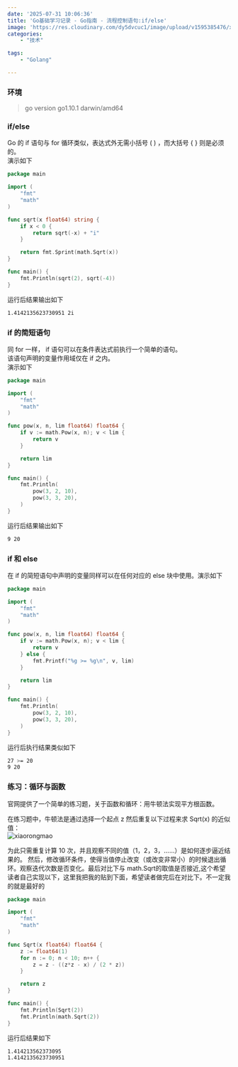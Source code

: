 ```yaml
---
date: '2025-07-31 10:06:36'
title: 'Go基础学习记录 - Go指南 - 流程控制语句:if/else'
image: 'https://res.cloudinary.com/dy5dvcuc1/image/upload/v1595385476/xiaorongmao/golang.jpg'
categories:
    - "技术"

tags:
    - "Golang"

---
```


### **环境**

> go version go1.10.1 darwin/amd64

### **if/else**

Go 的 if 语句与 for 循环类似，表达式外无需小括号 ( ) ，而大括号 { } 则是必须的。  
演示如下

```go
package main

import (
    "fmt"
    "math"
)

func sqrt(x float64) string {
    if x < 0 {
        return sqrt(-x) + "i"
    }

    return fmt.Sprint(math.Sqrt(x))
}

func main() {
    fmt.Println(sqrt(2), sqrt(-4))
}
```

运行后结果输出如下

```bash
1.4142135623730951 2i
```

### **if 的简短语句**

同 for 一样， if 语句可以在条件表达式前执行一个简单的语句。  
该语句声明的变量作用域仅在 if 之内。  
演示如下

```go
package main

import (
    "fmt"
    "math"
)

func pow(x, n, lim float64) float64 {
    if v := math.Pow(x, n); v < lim {
        return v
    }

    return lim
}

func main() {
    fmt.Println(
        pow(3, 2, 10),
        pow(3, 3, 20),
    )
}
```

运行后结果输出如下

```bash
9 20
```

### **if 和 else**

在 if 的简短语句中声明的变量同样可以在任何对应的 else 块中使用。演示如下

```go
package main

import (
    "fmt"
    "math"
)

func pow(x, n, lim float64) float64 {
    if v := math.Pow(x, n); v < lim {
        return v
    } else {
        fmt.Printf("%g >= %g\n", v, lim)
    }

    return lim
}

func main() {
    fmt.Println(
        pow(3, 2, 10),
        pow(3, 3, 20),
    )
}
```

运行后执行结果类似如下

```bash
27 >= 20
9 20
```

### **练习：循环与函数**

官网提供了一个简单的练习题，关于函数和循环：用牛顿法实现平方根函数。

在练习题中，牛顿法是通过选择一个起点 z 然后重复以下过程来求 Sqrt(x) 的近似值：  
![xiaorongmao](https://res.cloudinary.com/dy5dvcuc1/image/upload/v1530890520/xiaorongmao/Go%E5%9F%BA%E7%A1%80%E5%AD%A6%E4%B9%A0%E8%AE%B0%E5%BD%95_-_Go%E6%8C%87%E5%8D%97_-_%E6%B5%81%E7%A8%8B%E6%8E%A7%E5%88%B6%E8%AF%AD%E5%8F%A5-if_else_1.png)

为此只需重复计算 10 次，并且观察不同的值（1，2，3，……）是如何逐步逼近结果的。 然后，修改循环条件，使得当值停止改变（或改变非常小）的时候退出循环。观察迭代次数是否变化。最后对比下与 math.Sqrt的取值是否接近,这个希望读者自己实现以下，这里我把我的贴到下面，希望读者做完后在对比下。不一定我的就是最好的

```go
package main

import (
    "fmt"
    "math"
)

func Sqrt(x float64) float64 {
    z := float64(1)
    for n := 0; n < 10; n++ {
        z = z - ((z*z - x) / (2 * z))
    }

    return z
}

func main() {
    fmt.Println(Sqrt(2))
    fmt.Println(math.Sqrt(2))
}
```

运行后结果如下

```bash
1.414213562373095
1.4142135623730951
```
